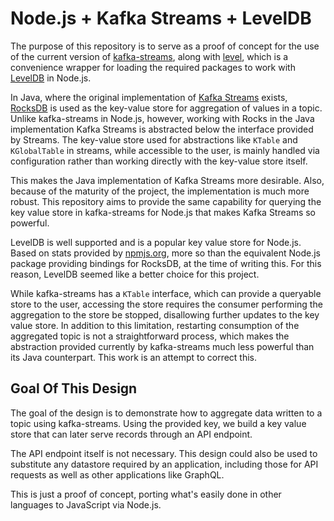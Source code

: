 # Node.js + Kafka Streams + LevelDB

The purpose of this repository is to serve as a proof of concept for the use of
the current version of [kafka-streams](https://www.npmjs.com/package/kafka-streams),
along with [level](https://www.npmjs.com/package/level), which is a convenience
wrapper for loading the required packages to work with [LevelDB](https://github.com/google/leveldb)
in Node.js.

In Java, where the original implementation of [Kafka Streams](https://kafka.apache.org/documentation/streams/)
exists, [RocksDB](https://rocksdb.org/) is used as the key-value store for
aggregation of values in a topic.  Unlike kafka-streams in Node.js, however,
working with Rocks in the Java implementation Kafka Streams is abstracted below
the interface provided by Streams. The key-value store used for abstractions
like `KTable` and `KGlobalTable` in streams, while accessible to the user, is
mainly handled via configuration rather than working directly with the key-value
store itself.

This makes the Java implementation of Kafka Streams more desirable.  Also,
because of the maturity of the project, the implementation is much more robust.
This repository aims to provide the same capability for querying the key value
store in kafka-streams for Node.js that makes Kafka Streams so powerful. 

LevelDB is well supported and is a popular key value store for Node.js. Based
on stats provided by [npmjs.org](https://npmjs.org), more so than the equivalent
Node.js package providing bindings for RocksDB, at the time of writing this. For
this reason, LevelDB seemed like a better choice for this project.

While kafka-streams has a `KTable` interface, which can provide a queryable store
to the user, accessing the store requires the consumer performing the aggregation
to the store be stopped, disallowing further updates to the key value store.  In
addition to this limitation, restarting consumption of the aggregated topic is
not a straightforward process, which makes the abstraction provided currently by
kafka-streams much less powerful than its Java counterpart.  This work is an
attempt to correct this.

## Goal Of This Design

The goal of the design is to demonstrate how to aggregate data written to a
topic using kafka-streams.  Using the provided key, we build a key value
store that can later serve records through an API endpoint.

The API endpoint itself is not necessary.  This design could also be used to
substitute any datastore required by an application, including those for API
requests as well as other applications like GraphQL.

This is just a proof of concept, porting what's easily done in other languages
to JavaScript via Node.js.
